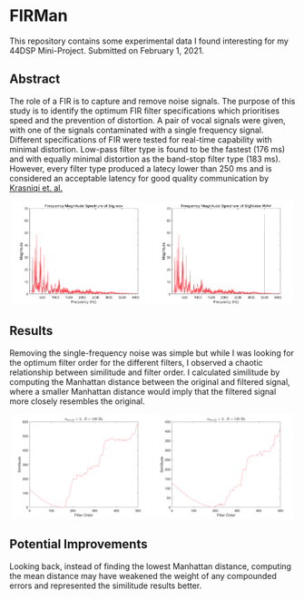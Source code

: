 # FIRMan
This repository contains some experimental data I found interesting for my 44DSP Mini-Project. Submitted on February 1, 2021.

## Abstract
The role of a FIR is to capture and remove noise signals. The purpose of this study is to identify the optimum FIR filter specifications which prioritises speed and the prevention of distortion. A pair of vocal signals were given, with one of the signals contaminated with a single frequency signal. Different specifications of FIR were tested for real-time capability with minimal distortion. Low-pass filter type is found to be the fastest (176 ms) and with equally minimal distortion as the band-stop filter type (183 ms). However, every filter type produced a latecy lower than 250 ms and is considered an acceptable latency for good quality communication by [Krasniqi et. al.](https://www.semanticscholar.org/paper/VoLTE-Performance-Analysis-and-Evaluation-in-Real-Krasniqi/38d626a6264e816cb28954135109a4c3cfb4ad2f)

<div align="center">
  <div class="row">
    <img src="resources/FreqClean.png" width="49%" />
    <img src="resources/FreqNoise.png" width="49%" /> 
  </div>
</div>

## Results
Removing the single-frequency noise was simple but while I was looking for the optimum filter order for the different filters, I observed a chaotic relationship between similitude and filter order. I calculated similitude by computing the Manhattan distance between the original and filtered signal, where a smaller Manhattan distance would imply that the filtered signal more closely resembles the original.

<div align="center">
  <div class="row">
    <img src="resources/1.png" width="49%" />
    <img src="resources/2.png" width="49%" /> 
  </div>
</div>

## Potential Improvements
Looking back, instead of finding the lowest Manhattan distance, computing the mean distance may have weakened the weight of any compounded errors and represented the similitude results better.
